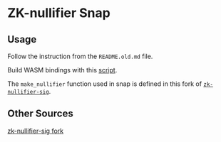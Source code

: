 # ZK-nullifier Snap

## Usage

Follow the instruction from the `README.old.md` file.

Build WASM bindings with this [script](https://github.com/zk-nullifier-sig/zk-nullifier-sig/pull/4/files#diff-2a67386fa096308961c78a52e3b3e77bb8fb5a302b6e9fdbc63bf0faf2727948).

The `make_nullifier` function used in snap is defined in this fork of [`zk-nullifier-sig`](https://github.com/zk-nullifier-sig/zk-nullifier-sig/pull/4/files#diff-e22e9174a51d0539f8f4f1b7694168463effabb3d5a0cd564283352f9190d788R42-R50). 

## Other Sources

[zk-nullifier-sig fork](https://github.com/zk-nullifier-sig/zk-nullifier-sig/pull/4)
